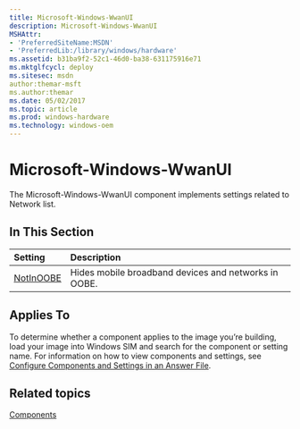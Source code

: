```yaml
---
title: Microsoft-Windows-WwanUI
description: Microsoft-Windows-WwanUI
MSHAttr:
- 'PreferredSiteName:MSDN'
- 'PreferredLib:/library/windows/hardware'
ms.assetid: b31ba9f2-52c1-46d0-ba38-631175916e71
ms.mktglfcycl: deploy
ms.sitesec: msdn
author:themar-msft
ms.author:themar
ms.date: 05/02/2017
ms.topic: article
ms.prod: windows-hardware
ms.technology: windows-oem
---
```

# Microsoft-Windows-WwanUI

The Microsoft-Windows-WwanUI component implements settings related to Network list.

## In This Section

| Setting                 | Description                                                                           |
|:------------------------|:--------------------------------------------------------------------------------------|
| [NotInOOBE](microsoft-windows-wwanui-notinoobe.md) | Hides mobile broadband devices and networks in OOBE. |

## Applies To

To determine whether a component applies to the image you’re building, load your image into Windows SIM and search for the component or setting name. For information on how to view components and settings, see [Configure Components and Settings in an Answer File](https://docs.microsoft.com/en-us/windows-hardware/customize/desktop/wsim/configure-components-and-settings-in-an-answer-file).

## Related topics

[Components](components-b-unattend.md)

